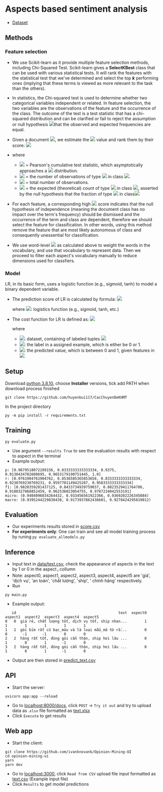 # Aspects based sentiment analysis

- [Dataset](https://github.com/phuonglt26/Vietnamese-E-commerce-Dataset)

## Methods

### Feature selection

- We use Scikit-learn as it provide multiple feature selection methods, including Chi-Squared Test. Scikit-learn gives a
  **SelectKBest** class that can be used with various statistical tests. It will rank the features with the statistical
  test that we've determined and select the top **_k_** performing ones (implying that these terms is viewed as more
  relevant to the task than the others).
- In statistics, the Chi-squared test is used to determine whether two categorical variables independent or related. In
  feature selection, the two variables are the observations of the feature and the occurrence of the class. The outcome
  of the test is a test statistic that has a chi-squared distribution and can be clarified or fail to reject the
  assumption or null hypothesis <img src="https://render.githubusercontent.com/render/math?math=H_{0}">that the observed
  and expected frequencies are equal.

- Given a document <img src="https://render.githubusercontent.com/render/math?math=D">, we estimate
  the <img src="https://render.githubusercontent.com/render/math?math=\chi^{2}\)">
  value and rank them by their score:
  <img src="https://render.githubusercontent.com/render/math?math=\chi ^{2}\sum_{t=1}\sum_{c=1}\frac{(O_{t,c}-E_{t,c})^{2}}{E_{t,c}} = N\sum_{t,c}^{}p_{t}p_{c}\left(\frac{(O_{t,c}/N)-p_{t}p_{c}}{p_{t}p_{c}}\right)^{2}">

- where
    - <img src="https://render.githubusercontent.com/render/math?math=\chi^{2}"> = Pearson's cumulative test statistic, which asymptotically approaches a <img src="https://render.githubusercontent.com/render/math?math=\chi^{2}\)"> distribution.
    - <img src="https://render.githubusercontent.com/render/math?math=O_{t,c}"> =   the number of observations of type <img src="https://render.githubusercontent.com/render/math?math=t"> in class <img src="https://render.githubusercontent.com/render/math?math=c">. 
    - <img src="https://render.githubusercontent.com/render/math?math=N"> = total number of observations.
    - <img src="https://render.githubusercontent.com/render/math?math=E_{t,c} = N p_{t,c}"> = the expected (theoretical) count of type <img src="https://render.githubusercontent.com/render/math?math=t"> in class <img src="https://render.githubusercontent.com/render/math?math=c">, asserted by the null hypothesis that the fraction of type <img src="https://render.githubusercontent.com/render/math?math=t"> in class<img src="https://render.githubusercontent.com/render/math?math=p_{t,c}">

- For each feature, a corresponding high <img src="https://render.githubusercontent.com/render/math?math=\chi^{2}\)">
  score indicates that the null hypothesis of independence (meaning the document class has no impact over the term's
  frequency) should be dismissed and the occurrence of the term and class are dependent, therefore we should select the
  feature for classification. In other words, using this method remove the feature that are most likely autonomous of
  class and consequently unessential for classification.

- We use word-level <img src="https://render.githubusercontent.com/render/math?math=\chi^{2}\)"> as calculated above to
  weight the words in the vocabulary, and use that vocabulary to represent data. Then we proceed to filter each aspect's
  vocabulary manually to reduce dimensions used for classfiers.

### Model

LR, in its basic form, uses a logistic function (e.g., sigmoid, tanh) to model a binary dependent variable.

- The prediction score of LR is calculated by formula:
  <img src="https://render.githubusercontent.com/render/math?math=f(x) = \theta(\textbf{w}^{T}\textbf{x})">

  where <img src="https://render.githubusercontent.com/render/math?math=\theta">: logistics function (e.g., sigmoid,
  tanh, etc.)

- The cost function for LR is defined as:
  <img src="https://render.githubusercontent.com/render/math?math=L = \sum_{D}-ylog(y^{'})-(1-y)log(1-y^{'})">

  where
    - <img src="https://render.githubusercontent.com/render/math?math=D">: dataset, containing of labeled tuples
      <img src="https://render.githubusercontent.com/render/math?math=(x,y))">
    - <img src="https://render.githubusercontent.com/render/math?math=y">: the label in a assigned example, which is
      either be 0 or 1.
    - <img src="https://render.githubusercontent.com/render/math?math=y^{'}">: the predicted value, which is between 0
      and 1, given features in <img src="https://render.githubusercontent.com/render/math?math=x">

## Setup

Download [python 3.8.10](https://www.python.org/downloads/release/python-3810/), choose **Installer** versions, tick add
PATH when download process finished

```shell
git clone https://github.com/huyenbui117/CacChuyenDeKHMT
```

In the project directory

```shell
py -m pip install -r requirements.txt
```

## Training

```shell
py evaluate.py 
```

- Use argument `--results True` to see the evaluation results with respect to aspect in the terminal
- Example output:

```
p: [0.9879518072289156, 0.8333333333333334, 0.9375, 0.9130434782608695, 0.9653179190751445, 1.0]
r: [0.9761904761904762, 0.8536585365853658, 0.8333333333333334, 0.9230769230769231, 0.9597701149425287, 0.9583333333333334]
f1: [0.9820359281437125, 0.8433734939759037, 0.8823529411764706, 0.9180327868852459, 0.962536023054755, 0.9787234042553191]
micro: (0.9404096834264432, 0.933456561922366, 0.9369202226345084)
macro: (0.9395244229830438, 0.9173937862436601, 0.9278424295819012)
```

## Evaluation

- Our experiments results stored in [score.csv](score.csv)
- **For experiments only**: One can train and see all model training process by runing
  `py evaluate_allmodels.py`

## Inference

- Input text in [data/text.csv](text.csv), check the appearance of aspects in the text by 1 or 0 in the aspect<sub>
  i</sub> collumn
- Note: aspect0, aspect1, aspect2, aspect3, aspect4, aspect5 are 'giá', 'dịch vụ', 'an toàn', 'chất lượng', 'ship', '
  chính hãng' respectively.
- Run

```shell
py main.py
```

- Example output:

```shell
   id                                               text  aspect0  aspect1  aspect2  aspect3  aspect4  aspect5
0   0  giá rẻ, chất lượng tốt, dịch vụ tốt, ship nhan...        1        1        1        1        1        1
1   1  gói bỉm rất cũ bạc_màu và là loại mẫu_mã từ rấ...        0        0       -1       -1        0        0
2   2  hàng rất tốt, đóng gói cẩn thận, ship hơi lâu ...        0        1        0        1       -1        0
3   2  hàng rất tốt, đóng gói cẩn thận, ship hơi lâu ...        0        1        0        1       -1        0
```

- Output are then stored in [predict_text.csv](data/predict_text.csv)

## API

- Start the server:

```shell
uvicorn app:app --reload
```

- Go to [localhost:8000/docs](http://localhost:8000/docs), click `POST` &rarr; `Try it out` and try to upload data as
  .`xlsx` file formatted as [text.xlsx](text.xlsx)
- Click `Execute` to get results
## Web app
- Start the client:

```shell
git clone https://github.com/ivanknovank/Opinion-Mining-UI
cd opinion-mining-ui
yarn
yarn dev
```

- Go to [localhost:3000](http://localhost:3000), click `Read from CSV` upload file input formatted as [text.csv](text.csv) (Example input file)
- Click `Results` to get model predictions